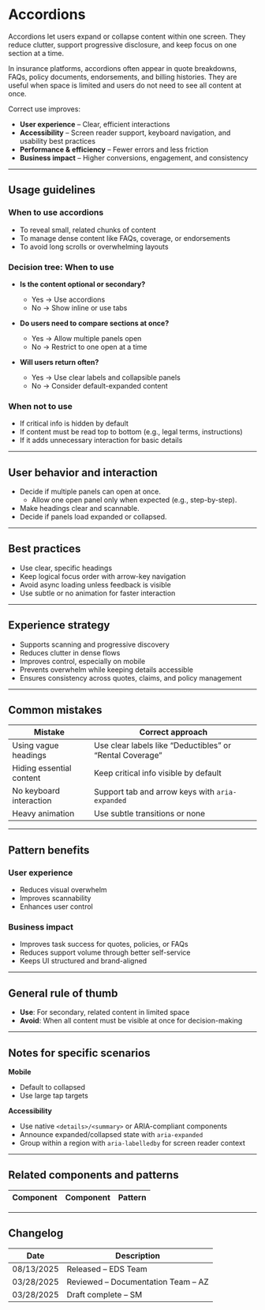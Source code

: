 # Accordions

Accordions let users expand or collapse content within one screen. They reduce clutter, support progressive disclosure, and keep focus on one section at a time.

In insurance platforms, accordions often appear in quote breakdowns, FAQs, policy documents, endorsements, and billing histories. They are useful when space is limited and users do not need to see all content at once.

Correct use improves:

- **User experience** – Clear, efficient interactions  
- **Accessibility** – Screen reader support, keyboard navigation, and usability best practices  
- **Performance & efficiency** – Fewer errors and less friction  
- **Business impact** – Higher conversions, engagement, and consistency  

---

## Usage guidelines

### When to use accordions
- To reveal small, related chunks of content  
- To manage dense content like FAQs, coverage, or endorsements  
- To avoid long scrolls or overwhelming layouts  

### Decision tree: When to use
- **Is the content optional or secondary?**  
  - Yes → Use accordions  
  - No → Show inline or use tabs  

- **Do users need to compare sections at once?**  
  - Yes → Allow multiple panels open  
  - No → Restrict to one open at a time  

- **Will users return often?**  
  - Yes → Use clear labels and collapsible panels  
  - No → Consider default-expanded content  

### When not to use
- If critical info is hidden by default  
- If content must be read top to bottom (e.g., legal terms, instructions)  
- If it adds unnecessary interaction for basic details  

---

## User behavior and interaction

- Decide if multiple panels can open at once.  
  - Allow one open panel only when expected (e.g., step-by-step).  
- Make headings clear and scannable.  
- Decide if panels load expanded or collapsed.  

---

## Best practices
- Use clear, specific headings  
- Keep logical focus order with arrow-key navigation  
- Avoid async loading unless feedback is visible  
- Use subtle or no animation for faster interaction  

---

## Experience strategy
- Supports scanning and progressive discovery  
- Reduces clutter in dense flows  
- Improves control, especially on mobile  
- Prevents overwhelm while keeping details accessible  
- Ensures consistency across quotes, claims, and policy management  

---

## Common mistakes

| Mistake | Correct approach |
|---------|------------------|
| Using vague headings | Use clear labels like “Deductibles” or “Rental Coverage” |
| Hiding essential content | Keep critical info visible by default |
| No keyboard interaction | Support tab and arrow keys with `aria-expanded` |
| Heavy animation | Use subtle transitions or none |

---

## Pattern benefits

### User experience
- Reduces visual overwhelm  
- Improves scannability  
- Enhances user control  

### Business impact
- Improves task success for quotes, policies, or FAQs  
- Reduces support volume through better self-service  
- Keeps UI structured and brand-aligned  

---

## General rule of thumb
- **Use**: For secondary, related content in limited space  
- **Avoid**: When all content must be visible at once for decision-making  

---

## Notes for specific scenarios

**Mobile**  
- Default to collapsed  
- Use large tap targets  

**Accessibility**  
- Use native `<details>/<summary>` or ARIA-compliant components  
- Announce expanded/collapsed state with `aria-expanded`  
- Group within a region with `aria-labelledby` for screen reader context  

---

## Related components and patterns

| Component | Component | Pattern |
|-----------|-----------|---------|

---

## Changelog

| Date       | Description                                      |
|------------|--------------------------------------------------|
| 08/13/2025 | Released – EDS Team                              |
| 03/28/2025 | Reviewed – Documentation Team – AZ               |
| 03/28/2025 | Draft complete – SM                              |
